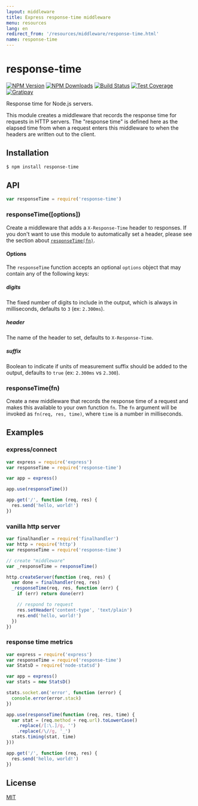 ```yaml
---
layout: middleware
title: Express response-time middleware
menu: resources
lang: en
redirect_from: '/resources/middleware/response-time.html'
name: response-time
---
```


# response-time

[![NPM Version][npm-image]][npm-url]
[![NPM Downloads][downloads-image]][downloads-url]
[![Build Status][travis-image]][travis-url]
[![Test Coverage][coveralls-image]][coveralls-url]
[![Gratipay][gratipay-image]][gratipay-url]

Response time for Node.js servers.

This module creates a middleware that records the response time for
requests in HTTP servers. The "response time" is defined here as the
elapsed time from when a request enters this middleware to when the
headers are written out to the client.

## Installation

```sh
$ npm install response-time
```

## API

```js
var responseTime = require('response-time')
```

### responseTime([options])

Create a middleware that adds a `X-Response-Time` header to responses. If
you don't want to use this module to automatically set a header, please
see the section about [`responseTime(fn)`](#responsetimeoptions).

#### Options

The `responseTime` function accepts an optional `options` object that may
contain any of the following keys:

##### digits

The fixed number of digits to include in the output, which is always in
milliseconds, defaults to `3` (ex: `2.300ms`).

##### header

The name of the header to set, defaults to `X-Response-Time`.

##### suffix

Boolean to indicate if units of measurement suffix should be added to
the output, defaults to `true` (ex: `2.300ms` vs `2.300`).

### responseTime(fn)

Create a new middleware that records the response time of a request and
makes this available to your own function `fn`. The `fn` argument will be
invoked as `fn(req, res, time)`, where `time` is a number in milliseconds.

## Examples

### express/connect

```js
var express = require('express')
var responseTime = require('response-time')

var app = express()

app.use(responseTime())

app.get('/', function (req, res) {
  res.send('hello, world!')
})
```

### vanilla http server

```js
var finalhandler = require('finalhandler')
var http = require('http')
var responseTime = require('response-time')

// create "middleware"
var _responseTime = responseTime()

http.createServer(function (req, res) {
  var done = finalhandler(req, res)
  _responseTime(req, res, function (err) {
    if (err) return done(err)

    // respond to request
    res.setHeader('content-type', 'text/plain')
    res.end('hello, world!')
  })
})
```

### response time metrics

```js
var express = require('express')
var responseTime = require('response-time')
var StatsD = require('node-statsd')

var app = express()
var stats = new StatsD()

stats.socket.on('error', function (error) {
  console.error(error.stack)
})

app.use(responseTime(function (req, res, time) {
  var stat = (req.method + req.url).toLowerCase()
    .replace(/[:\.]/g, '')
    .replace(/\//g, '_')
  stats.timing(stat, time)
}))

app.get('/', function (req, res) {
  res.send('hello, world!')
})
```

## License

[MIT](LICENSE)

[npm-image]: https://img.shields.io/npm/v/response-time.svg
[npm-url]: https://npmjs.org/package/response-time
[travis-image]: https://img.shields.io/travis/expressjs/response-time/master.svg
[travis-url]: https://travis-ci.org/expressjs/response-time
[coveralls-image]: https://img.shields.io/coveralls/expressjs/response-time/master.svg
[coveralls-url]: https://coveralls.io/r/expressjs/response-time?branch=master
[downloads-image]: https://img.shields.io/npm/dm/response-time.svg
[downloads-url]: https://npmjs.org/package/response-time
[gratipay-image]: https://img.shields.io/gratipay/dougwilson.svg
[gratipay-url]: https://www.gratipay.com/dougwilson/
</div>
